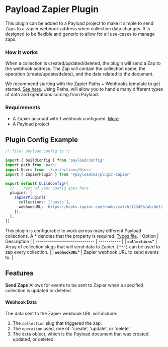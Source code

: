 # Payload Zapier Plugin

This plugin can be added to a Payload project to make it simple to send Zaps to a zapier webhook address when collection data changes. It is designed to be flexible and generic to allow for all use-cases to manage zaps.

### How it works
When a collection is created/updated/deleted, the plugin will send a Zap to the webhook address. The Zap will contain the collection name, the operation (create/update/delete), and the data related to the document.

We recommend starting with the Zapier Paths + Webhooks template to get started. [See here](https://zapier.com/apps/paths/integrations/webhook). Using Paths, will allow you to handle many different types of data and operations coming from Payload.

### Requirements

- A Zapier account with 1 webhook configured. [More](https://zapier.com/help/create/code-webhooks/trigger-zaps-from-webhooks)
- A Payload project

## Plugin Config Example


```ts
/* file: payload.config.ts */

import { buildConfig } from 'payload/config'
import path from 'path'
import Users from './collections/Users'
import { zapierPlugin } from '@payloadcms/plugin-zapier'

export default buildConfig({
  // ...rest of your config goes here
  plugins: [
    zapierPlugin({
      collections: ['posts'],
      webhookURL: 'https://hooks.zapier.com/hooks/catch/123456/abcdef/',
    }),
  ],
})
```
This plugin is configurable to work across many different Payload collections. A * denotes that the property is required. [Types file](./src/types.ts).
| Option                        | Description |
| ----------------------------- | ----------- |
| **`collections`***            | Array of collection slugs that will  send data to Zapier. `["*"]` can be used to zap every collection. |
| **`webhookURL`***             | Zapier webhook URL to send events to. |

## Features

**Send Zaps**
Allows for events to be sent to Zapier when a specified collection is updated or deleted.

#### Webhook Data

The data sent to the Zapier webhook URL will include:

1. The `collection` slug that triggered the zap.
1. The `operation` used, one of: 'create', 'update', or 'delete'.
1. The `data` object, which is the Payload document that was created, updated, or deleted.
